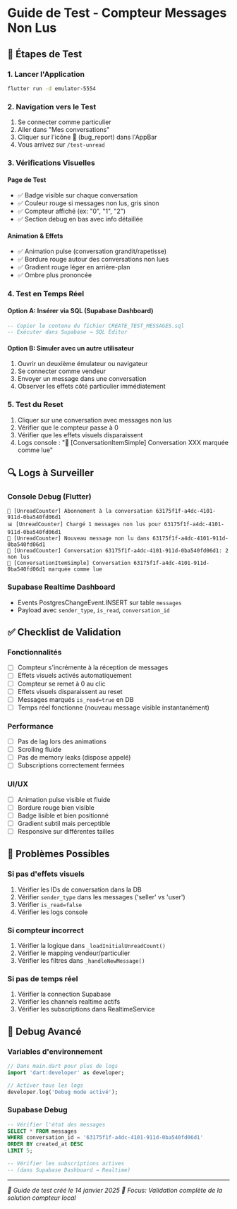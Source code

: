 # Guide de Test - Compteur Messages Non Lus

## 🎯 Étapes de Test

### 1. Lancer l'Application
```bash
flutter run -d emulator-5554
```

### 2. Navigation vers le Test
1. Se connecter comme particulier
2. Aller dans "Mes conversations"
3. Cliquer sur l'icône 🐛 (bug_report) dans l'AppBar
4. Vous arrivez sur `/test-unread`

### 3. Vérifications Visuelles

#### Page de Test
- ✅ Badge visible sur chaque conversation
- ✅ Couleur rouge si messages non lus, gris sinon
- ✅ Compteur affiché (ex: "0", "1", "2")
- ✅ Section debug en bas avec info détaillée

#### Animation & Effets
- ✅ Animation pulse (conversation grandit/rapetisse)
- ✅ Bordure rouge autour des conversations non lues
- ✅ Gradient rouge léger en arrière-plan
- ✅ Ombre plus prononcée

### 4. Test en Temps Réel

#### Option A: Insérer via SQL (Supabase Dashboard)
```sql
-- Copier le contenu du fichier CREATE_TEST_MESSAGES.sql
-- Exécuter dans Supabase → SQL Editor
```

#### Option B: Simuler avec un autre utilisateur
1. Ouvrir un deuxième émulateur ou navigateur
2. Se connecter comme vendeur
3. Envoyer un message dans une conversation
4. Observer les effets côté particulier immédiatement

### 5. Test du Reset
1. Cliquer sur une conversation avec messages non lus
2. Vérifier que le compteur passe à 0
3. Vérifier que les effets visuels disparaissent
4. Logs console : "👀 [ConversationItemSimple] Conversation XXX marquée comme lue"

## 🔍 Logs à Surveiller

### Console Debug (Flutter)
```
📌 [UnreadCounter] Abonnement à la conversation 63175f1f-a4dc-4101-911d-0ba540fd06d1
📊 [UnreadCounter] Chargé 1 messages non lus pour 63175f1f-a4dc-4101-911d-0ba540fd06d1
📨 [UnreadCounter] Nouveau message non lu dans 63175f1f-a4dc-4101-911d-0ba540fd06d1
🔢 [UnreadCounter] Conversation 63175f1f-a4dc-4101-911d-0ba540fd06d1: 2 non lus
👀 [ConversationItemSimple] Conversation 63175f1f-a4dc-4101-911d-0ba540fd06d1 marquée comme lue
```

### Supabase Realtime Dashboard
- Events PostgresChangeEvent.INSERT sur table `messages`
- Payload avec `sender_type`, `is_read`, `conversation_id`

## ✅ Checklist de Validation

### Fonctionnalités
- [ ] Compteur s'incrémente à la réception de messages
- [ ] Effets visuels activés automatiquement
- [ ] Compteur se remet à 0 au clic
- [ ] Effets visuels disparaissent au reset
- [ ] Messages marqués `is_read=true` en DB
- [ ] Temps réel fonctionne (nouveau message visible instantanément)

### Performance
- [ ] Pas de lag lors des animations
- [ ] Scrolling fluide
- [ ] Pas de memory leaks (dispose appelé)
- [ ] Subscriptions correctement fermées

### UI/UX
- [ ] Animation pulse visible et fluide
- [ ] Bordure rouge bien visible
- [ ] Badge lisible et bien positionné
- [ ] Gradient subtil mais perceptible
- [ ] Responsive sur différentes tailles

## 🚨 Problèmes Possibles

### Si pas d'effets visuels
1. Vérifier les IDs de conversation dans la DB
2. Vérifier `sender_type` dans les messages ('seller' vs 'user')
3. Vérifier `is_read=false`
4. Vérifier les logs console

### Si compteur incorrect
1. Vérifier la logique dans `_loadInitialUnreadCount()`
2. Vérifier le mapping vendeur/particulier
3. Vérifier les filtres dans `_handleNewMessage()`

### Si pas de temps réel
1. Vérifier la connection Supabase
2. Vérifier les channels realtime actifs
3. Vérifier les subscriptions dans RealtimeService

## 🔧 Debug Avancé

### Variables d'environnement
```dart
// Dans main.dart pour plus de logs
import 'dart:developer' as developer;

// Activer tous les logs
developer.log('Debug mode activé');
```

### Supabase Debug
```sql
-- Vérifier l'état des messages
SELECT * FROM messages
WHERE conversation_id = '63175f1f-a4dc-4101-911d-0ba540fd06d1'
ORDER BY created_at DESC
LIMIT 5;

-- Vérifier les subscriptions actives
-- (dans Supabase Dashboard → Realtime)
```

---

*🧪 Guide de test créé le 14 janvier 2025*
*🎯 Focus: Validation complète de la solution compteur local*